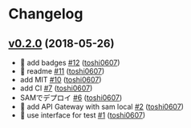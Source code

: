 # Changelog

## [v0.2.0](https://github.com/toshi0607/release-tweeter/compare/b732846ca5d0...v0.2.0) (2018-05-26)

* :memo: add badges [#12](https://github.com/toshi0607/release-tweeter/pull/12) ([toshi0607](https://github.com/toshi0607))
* :memo: readme [#11](https://github.com/toshi0607/release-tweeter/pull/11) ([toshi0607](https://github.com/toshi0607))
* add MIT [#10](https://github.com/toshi0607/release-tweeter/pull/10) ([toshi0607](https://github.com/toshi0607))
* add CI [#7](https://github.com/toshi0607/release-tweeter/pull/7) ([toshi0607](https://github.com/toshi0607))
* SAMでデプロイ [#6](https://github.com/toshi0607/release-tweeter/pull/6) ([toshi0607](https://github.com/toshi0607))
* :tada: add API Gateway with sam local [#2](https://github.com/toshi0607/release-tweeter/pull/2) ([toshi0607](https://github.com/toshi0607))
* :green_heart: use interface for test [#1](https://github.com/toshi0607/release-tweeter/pull/1) ([toshi0607](https://github.com/toshi0607))
